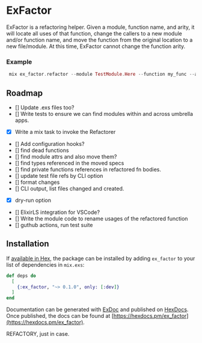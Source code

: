 # ExFactor

ExFactor is a refactoring helper. Given a module, function name, and arity, it will locate all uses of
that function, change the callers to a new module and/or function name, and move the function from the original location
to a new file/module. At this time, ExFactor cannot change the function arity.


### Example
```elixir
 mix ex_factor.refactor --module TestModule.Here --function my_func --arity 1 --target NewModule.Test
```

## Roadmap

  - [] Update .exs files too?
  - [] Write tests to ensure we can find modules within and across umbrella apps.
  - [X] Write a mix task to invoke the Refactorer
  - [] Add configuration hooks?
  - [] find dead functions
  - [] find module attrs and also move them?
  - [] find types referenced in the moved specs
  - [] find private functions references in refactored fn bodies.
  - [] update test file refs by CLI option
  - [] format changes
  - [] CLI output, list files changed and created.
  - [X] dry-run option
  - [] ElixirLS integration for VSCode?
  - [] Write the module code to rename usages of the refactored function
  - [] guthub actions, run test suite


## Installation

If [available in Hex](https://hex.pm/docs/publish), the package can be installed
by adding `ex_factor` to your list of dependencies in `mix.exs`:

```elixir
def deps do
  [
    {:ex_factor, "~> 0.1.0", only: [:dev]}
  ]
end
```

Documentation can be generated with [ExDoc](https://github.com/elixir-lang/ex_doc)
and published on [HexDocs](https://hexdocs.pm). Once published, the docs can
be found at [https://hexdocs.pm/ex_factor](https://hexdocs.pm/ex_factor).

REFACTORY, just in case.